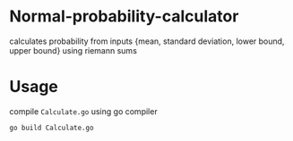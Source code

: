 # Normal-probability-calculator
calculates probability from inputs {mean, standard deviation, lower bound, upper bound} using riemann sums

# Usage
compile `Calculate.go` using go compiler
```
go build Calculate.go
```
